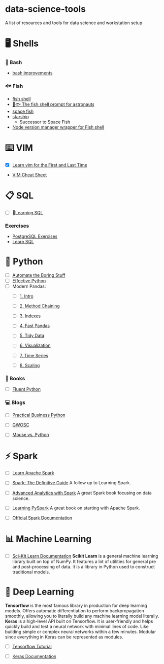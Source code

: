 # data-science-tools
A list of resources and tools for data science and workstation setup


# 🖥️ Shells

### 🔨 Bash

- [bash improvements](https://dev.to/thejessleigh/essential-quality-of-life-terminal-improvements-4pa4)


### 🐟 Fish

- [fish shell](https://fishshell.com/docs/current/tutorial.html#tut_why_fish)
- [🚀🐟 The fish shell prompt for astronauts](https://github.com/matchai/spacefish/)
- [space fish](https://spacefish.matchai.me/)
- [starship](https://starship.rs/)
  - Successor to Space Fish
- [Node version manager wrapper for Fish shell ](https://github.com/derekstavis/plugin-nvm)


# ⌨️ VIM

- [x] [Learn vim for the First and Last Time](https://danielmiessler.com/study/vim/)  
- [VIM Cheat Sheet](https://vim.rtorr.com/)  


# 📋 SQL

- [ ] 📖[Learning SQL](http://www.r-5.org/files/books/computers/languages/sql/mysql/Alan_Beaulieu-Learning_SQL-EN.pdf)  

### Exercises

- [PostgreSQL Exercises](https://pgexercises.com/questions/basic/)  
- [Learn SQL](https://sqlbolt.com/lesson/introduction)  


# 🐍 Python


- [ ] [Automate the Boring Stuff](https://automatetheboringstuff.com/)   
- [ ] [Effective Python](https://effectivepython.com/)
- [ ] Modern Pandas:  
  - [ ] [1. Intro](https://tomaugspurger.github.io/modern-1-intro)  
  - [ ] [2. Method Chaining](https://tomaugspurger.github.io/method-chaining)  
  - [ ] [3. Indexes](https://tomaugspurger.github.io/modern-3-indexes)  
  - [ ] [4. Fast Pandas](https://tomaugspurger.github.io/modern-4-performance)  
  - [ ] [5. Tidy Data](https://tomaugspurger.github.io/modern-5-tidy)  
  - [ ] [6. Visualization](https://tomaugspurger.github.io/modern-6-visualization)  
  - [ ] [7. Time Series](https://tomaugspurger.github.io/modern-7-timeseries)  
  - [ ] [8. Scaling](https://tomaugspurger.github.io/modern-8-scaling)  


### 📖 Books

- [ ] [Fluent Python](https://evanli.github.io/programming-book-3/Python/Fluent%20Python.pdf)

### 💻 Blogs

- [ ] [Practical Business Python](https://pbpython.com/)
- [ ] [GWOSC](https://www.gw-openscience.org/tutorials/)
- [ ] [Mouse vs. Python](https://www.blog.pythonlibrary.org/)


# ⚡ Spark

- [ ] [Learn Apache Spark](https://runawayhorse001.github.io/LearningApacheSpark/pyspark.pdf)  
- [ ] [Spark: The Definitive Guide](http://shop.oreilly.com/product/0636920034957.do) A follow up to Learning Spark.  
- [ ] [Advanced Analytics with Spark](http://shop.oreilly.com/product/0636920035091.do) A great Spark book focusing on data science.  
- [ ] [Learning PySpark](http://shop.oreilly.com/product/9781786463708.do) A great book on starting with Apache Spark.  
- [ ] [Official Spark Documentation](https://spark.apache.org/docs/2.4.4/)  


# 📊 Machine Learning 
  
- [ ] [Sci-Kit Learn Documentation](https://scikit-learn.org/stable/user_guide.html)  **Scikit Learn** is a general machine learning library built on top of NumPy. It features a lot of utilities for general pre and post-processing of data. It is a library in Python used to construct traditional models.  


# 🤖 Deep Learning
**Tensorflow** is the most famous library in production for deep learning models. Offers automatic differentiation to perform backpropagation smoothly, allowing you to literally build any machine learning model literally.  **Keras** is a high-level API built on Tensorflow. It is user-friendly and helps quickly build and test a neural network with minimal lines of code. Like building simple or complex neural networks within a few minutes. Modular since everything in Keras can be represented as modules.  
- [ ] [Tensorflow Tutorial](https://www.tensorflow.org/tutorials/)  
- [ ] [Keras Documentation](https://keras.io/)  










